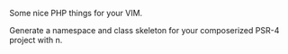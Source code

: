 Some nice PHP things for your VIM.

Generate a namespace and class skeleton for your composerized PSR-4 project with <localleader>n.
